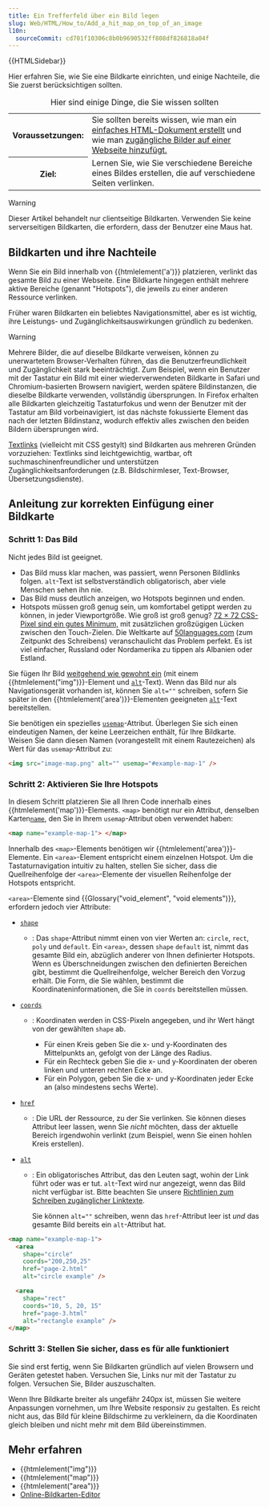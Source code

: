 ```yaml
---
title: Ein Trefferfeld über ein Bild legen
slug: Web/HTML/How_to/Add_a_hit_map_on_top_of_an_image
l10n:
  sourceCommit: cd701f10306c8b0b9690532ff808df826818a04f
---
```


{{HTMLSidebar}}

Hier erfahren Sie, wie Sie eine Bildkarte einrichten, und einige Nachteile, die Sie zuerst berücksichtigen sollten.

<table>
<caption>Hier sind einige Dinge, die Sie wissen sollten</caption>
  <tbody>
    <tr>
      <th scope="row">Voraussetzungen:</th>
      <td>
        Sie sollten bereits wissen, wie man ein <a href="/de/docs/Learn_web_development/Getting_started/Your_first_website">einfaches HTML-Dokument erstellt</a> und wie man <a href="/de/docs/Learn_web_development/Core/Structuring_content/HTML_images#how_do_we_put_an_image_on_a_webpage">zugängliche Bilder auf einer Webseite hinzufügt.</a>
      </td>
    </tr>
    <tr>
      <th scope="row">Ziel:</th>
      <td>
        Lernen Sie, wie Sie verschiedene Bereiche eines Bildes erstellen, die auf verschiedene Seiten verlinken.
      </td>
    </tr>
  </tbody>
</table>

> [!WARNING]
> Dieser Artikel behandelt nur clientseitige Bildkarten. Verwenden Sie keine serverseitigen Bildkarten, die erfordern, dass der Benutzer eine Maus hat.

## Bildkarten und ihre Nachteile

Wenn Sie ein Bild innerhalb von {{htmlelement('a')}} platzieren, verlinkt das gesamte Bild zu einer Webseite. Eine Bildkarte hingegen enthält mehrere aktive Bereiche (genannt "Hotspots"), die jeweils zu einer anderen Ressource verlinken.

Früher waren Bildkarten ein beliebtes Navigationsmittel, aber es ist wichtig, ihre Leistungs- und Zugänglichkeitsauswirkungen gründlich zu bedenken.

> [!WARNING]
> Mehrere Bilder, die auf dieselbe Bildkarte verweisen, können zu unerwartetem Browser-Verhalten führen, das die Benutzerfreundlichkeit und Zugänglichkeit stark beeinträchtigt. Zum Beispiel, wenn ein Benutzer mit der Tastatur ein Bild mit einer wiederverwendeten Bildkarte in Safari und Chromium-basierten Browsern navigiert, werden spätere Bildinstanzen, die dieselbe Bildkarte verwenden, vollständig übersprungen. In Firefox erhalten alle Bildkarten gleichzeitig Tastaturfokus und wenn der Benutzer mit der Tastatur am Bild vorbeinavigiert, ist das nächste fokussierte Element das nach der letzten Bildinstanz, wodurch effektiv alles zwischen den beiden Bildern übersprungen wird.

[Textlinks](/de/docs/Learn_web_development/Core/Structuring_content/Creating_links) (vielleicht mit CSS gestylt) sind Bildkarten aus mehreren Gründen vorzuziehen: Textlinks sind leichtgewichtig, wartbar, oft suchmaschinenfreundlicher und unterstützen Zugänglichkeitsanforderungen (z.B. Bildschirmleser, Text-Browser, Übersetzungsdienste).

## Anleitung zur korrekten Einfügung einer Bildkarte

### Schritt 1: Das Bild

Nicht jedes Bild ist geeignet.

- Das Bild muss klar machen, was passiert, wenn Personen Bildlinks folgen. `alt`-Text ist selbstverständlich obligatorisch, aber viele Menschen sehen ihn nie.
- Das Bild muss deutlich anzeigen, wo Hotspots beginnen und enden.
- Hotspots müssen groß genug sein, um komfortabel getippt werden zu können, in jeder Viewportgröße. Wie groß ist groß genug? [72 × 72 CSS-Pixel sind ein gutes Minimum,](https://uxmovement.com/mobile/finger-friendly-design-ideal-mobile-touch-target-sizes/) mit zusätzlichen großzügigen Lücken zwischen den Touch-Zielen. Die Weltkarte auf [50languages.com](https://www.goethe-verlag.com/book2/) (zum Zeitpunkt des Schreibens) veranschaulicht das Problem perfekt. Es ist viel einfacher, Russland oder Nordamerika zu tippen als Albanien oder Estland.

Sie fügen Ihr Bild [weitgehend wie gewohnt ein](/de/docs/Learn_web_development/Core/Structuring_content/HTML_images#how_do_we_put_an_image_on_a_webpage) (mit einem {{htmlelement("img")}}-Element und [`alt`](/de/docs/Web/HTML/Reference/Elements/img#alt)-Text). Wenn das Bild nur als Navigationsgerät vorhanden ist, können Sie `alt=""` schreiben, sofern Sie später in den {{htmlelement('area')}}-Elementen geeigneten [`alt`](/de/docs/Web/HTML/Reference/Elements/area#alt)-Text bereitstellen.

Sie benötigen ein spezielles [`usemap`](/de/docs/Web/HTML/Reference/Elements/img#usemap)-Attribut. Überlegen Sie sich einen eindeutigen Namen, der keine Leerzeichen enthält, für Ihre Bildkarte. Weisen Sie dann diesen Namen (vorangestellt mit einem Rautezeichen) als Wert für das `usemap`-Attribut zu:

```html
<img src="image-map.png" alt="" usemap="#example-map-1" />
```

### Schritt 2: Aktivieren Sie Ihre Hotspots

In diesem Schritt platzieren Sie all Ihren Code innerhalb eines {{htmlelement('map')}}-Elements. `<map>` benötigt nur ein Attribut, denselben Karten[`name`](/de/docs/Web/HTML/Reference/Elements/map#name), den Sie in Ihrem `usemap`-Attribut oben verwendet haben:

```html
<map name="example-map-1"> </map>
```

Innerhalb des `<map>`-Elements benötigen wir {{htmlelement('area')}}-Elemente. Ein `<area>`-Element entspricht einem einzelnen Hotspot. Um die Tastaturnavigation intuitiv zu halten, stellen Sie sicher, dass die Quellreihenfolge der `<area>`-Elemente der visuellen Reihenfolge der Hotspots entspricht.

`<area>`-Elemente sind {{Glossary("void_element", "void elements")}}, erfordern jedoch vier Attribute:

- [`shape`](/de/docs/Web/HTML/Reference/Elements/area#shape)

  - : Das `shape`-Attribut nimmt einen von vier Werten an: `circle`, `rect`, `poly` und `default`. Ein `<area>`, dessen `shape` `default` ist, nimmt das gesamte Bild ein, abzüglich anderer von Ihnen definierter Hotspots.
    Wenn es Überschneidungen zwischen den definierten Bereichen gibt, bestimmt die Quellreihenfolge, welcher Bereich den Vorzug erhält.
    Die Form, die Sie wählen, bestimmt die Koordinateninformationen, die Sie in `coords` bereitstellen müssen.

- [`coords`](/de/docs/Web/HTML/Reference/Elements/area#coords)

  - : Koordinaten werden in CSS-Pixeln angegeben, und ihr Wert hängt von der gewählten `shape` ab.

    - Für einen Kreis geben Sie die x- und y-Koordinaten des Mittelpunkts an, gefolgt von der Länge des Radius.
    - Für ein Rechteck geben Sie die x- und y-Koordinaten der oberen linken und unteren rechten Ecke an.
    - Für ein Polygon, geben Sie die x- und y-Koordinaten jeder Ecke an (also mindestens sechs Werte).

- [`href`](/de/docs/Web/HTML/Reference/Elements/area#href)

  - : Die URL der Ressource, zu der Sie verlinken. Sie können dieses Attribut leer lassen, wenn Sie _nicht_ möchten, dass der aktuelle Bereich irgendwohin verlinkt (zum Beispiel, wenn Sie einen hohlen Kreis erstellen).

- [`alt`](/de/docs/Web/HTML/Reference/Elements/area#alt)

  - : Ein obligatorisches Attribut, das den Leuten sagt, wohin der Link führt oder was er tut. `alt`-Text wird nur angezeigt, wenn das Bild nicht verfügbar ist. Bitte beachten Sie unsere [Richtlinien zum Schreiben zugänglicher Linktexte](/de/docs/Learn_web_development/Core/Structuring_content/Creating_links#use_clear_link_wording).

    Sie können `alt=""` schreiben, wenn das `href`-Attribut leer ist _und_ das gesamte Bild bereits ein `alt`-Attribut hat.

```html
<map name="example-map-1">
  <area
    shape="circle"
    coords="200,250,25"
    href="page-2.html"
    alt="circle example" />

  <area
    shape="rect"
    coords="10, 5, 20, 15"
    href="page-3.html"
    alt="rectangle example" />
</map>
```

### Schritt 3: Stellen Sie sicher, dass es für alle funktioniert

Sie sind erst fertig, wenn Sie Bildkarten gründlich auf vielen Browsern und Geräten getestet haben. Versuchen Sie, Links nur mit der Tastatur zu folgen. Versuchen Sie, Bilder auszuschalten.

Wenn Ihre Bildkarte breiter als ungefähr 240px ist, müssen Sie weitere Anpassungen vornehmen, um Ihre Website responsiv zu gestalten. Es reicht nicht aus, das Bild für kleine Bildschirme zu verkleinern, da die Koordinaten gleich bleiben und nicht mehr mit dem Bild übereinstimmen.

## Mehr erfahren

- {{htmlelement("img")}}
- {{htmlelement("map")}}
- {{htmlelement("area")}}
- [Online-Bildkarten-Editor](https://www.maschek.hu/imagemap/)
